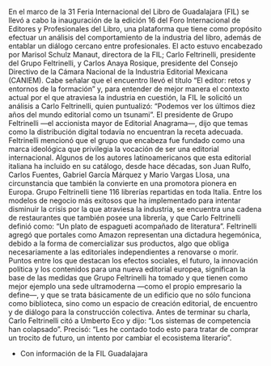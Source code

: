 En el marco de la 31 Feria Internacional del Libro de Guadalajara (FIL) se llevó a cabo la inauguración de la edición 16 del Foro Internacional de Editores y Profesionales del Libro, una plataforma que tiene como propósito efectuar un análisis del comportamiento de la industria del libro, además de entablar un diálogo cercano entre profesionales.
El acto estuvo encabezado por Marisol Schulz Manaut, directora de la FIL; Carlo Feltrinelli, presidente del Grupo Feltrinelli, y Carlos Anaya Rosique, presidente del Consejo Directivo de la Cámara Nacional de la Industria Editorial Mexicana (CANIEM).
Cabe señalar que el encuentro llevó el título “El editor: retos y entornos de la formación” y, para entender de mejor manera el contexto actual por el que atraviesa la industria en cuestión, la FIL le solicitó un análisis a Carlo Feltrinelli, quien puntualizó: “Podemos ver los últimos diez años del mundo editorial como un tsunami”. El presidente de Grupo Feltrinelli —el accionista mayor de Editorial Anagrama—, dijo que temas como la distribución digital todavía no encuentran la receta adecuada.
Feltrinelli mencionó que el grupo que encabeza fue fundado como una marca ideológica que privilegia la vocación de ser una editorial internacional. Algunos de los autores latinoamericanos que esta editorial italiana ha incluido en su catálogo, desde hace décadas, son Juan Rulfo, Carlos Fuentes, Gabriel García Márquez y Mario Vargas Llosa, una circunstancia que también la convierte en una promotora pionera en Europa.
Grupo Feltrinelli tiene 116 librerías repartidas en toda Italia. Entre los modelos de negocio más exitosos que ha implementado para intentar disminuir la crisis por la que atraviesa la industria, se encuentra una cadena de restaurantes que también posee una librería, y que Carlo Feltrinelli definió como: “Un plato de espagueti acompañado de literatura”.
Feltrinelli agregó que portales como Amazon representan una dictadura hegemónica, debido a la forma de comercializar sus productos, algo que obliga necesariamente a las editoriales independientes a renovarse o morir. Puntos entre los que destacan los efectos sociales, el futuro, la innovación política y los contenidos para una nueva editorial europea, significan la base de las medidas que Grupo Feltrinelli ha tomado y que tienen como mejor ejemplo una sede ultramoderna —como el propio empresario la define—, y que se trata básicamente de un edificio que no sólo funciona como biblioteca, sino como un espacio de creación editorial, de encuentro y de diálogo para la construcción colectiva.
Antes de terminar su charla, Carlo Feltrinelli citó a Umberto Eco y dijo: “Los sistemas de competencia han colapsado”. Precisó: “Les he contado todo esto para tratar de comprar un trocito de futuro, un intento por cambiar el ecosistema literario”.
* Con información de la FIL Guadalajara